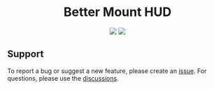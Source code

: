 <div align="center">

# Better Mount HUD
[![](http://cf.way2muchnoise.eu/short_475358_curseforge%20downloads.svg?badge_style=for_the_badge)](https://www.curseforge.com/minecraft/mc-mods/better-mount-hud)
[![](https://img.shields.io/modrinth/dt/kqJFAPU9?label=Modrinth%20Downloads&style=for-the-badge)](https://modrinth.com/mod/better-mount-hud)

</div>

## Support
To report a bug or suggest a new feature, please create an [issue](https://github.com/Lortseam/better-mount-hud/issues).
For questions, please use the [discussions](https://github.com/Lortseam/better-mount-hud/discussions).
